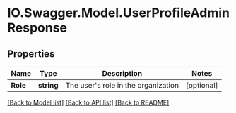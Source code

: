 # IO.Swagger.Model.UserProfileAdminResponse
## Properties

Name | Type | Description | Notes
------------ | ------------- | ------------- | -------------
**Role** | **string** | The user&#x27;s role in the organization | [optional] 

[[Back to Model list]](../README.md#documentation-for-models) [[Back to API list]](../README.md#documentation-for-api-endpoints) [[Back to README]](../README.md)

